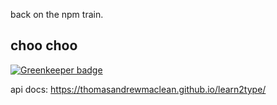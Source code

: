 back on the npm train.

## choo choo

[![Greenkeeper badge](https://badges.greenkeeper.io/ThomasAndrewMacLean/learn2type.svg)](https://greenkeeper.io/)

api docs: https://thomasandrewmaclean.github.io/learn2type/